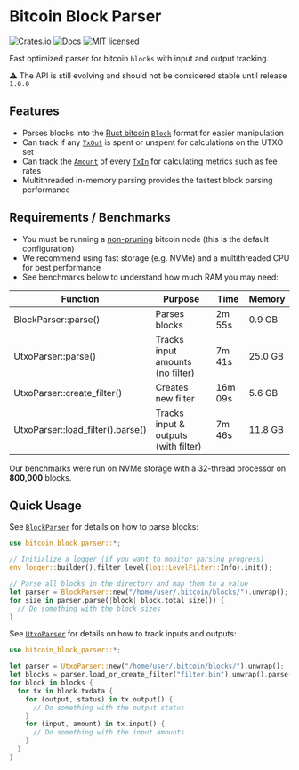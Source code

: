 # Bitcoin Block Parser

[![Crates.io][crates-badge]][crates-url]
[![Docs][docs-badge]][docs-url]
[![MIT licensed][mit-badge]][mit-url]

[crates-badge]: https://img.shields.io/crates/v/bitcoin-block-parser.svg
[crates-url]: https://crates.io/crates/bitcoin-block-parser
[mit-badge]: https://img.shields.io/badge/license-MIT-blue.svg
[mit-url]: https://github.com/sumopool/bitcoin-block-parser/blob/master/LICENSE
[docs-badge]: https://img.shields.io/docsrs/bitcoin-block-parser
[docs-url]: https://docs.rs/bitcoin-block-parser

Fast optimized parser for bitcoin `blocks` with input and output tracking.

⚠️ The API is still evolving and should not be considered stable until release `1.0.0`

## Features
- Parses blocks into the [Rust bitcoin](https://github.com/rust-bitcoin/rust-bitcoin) [`Block`](bitcoin::Block) format for easier manipulation
- Can track if any [`TxOut`](bitcoin::TxOut) is spent or unspent for calculations on the UTXO set
- Can track the [`Amount`](bitcoin::Amount) of every [`TxIn`](bitcoin::TxIn) for calculating metrics such as fee rates
- Multithreaded in-memory parsing provides the fastest block parsing performance

## Requirements / Benchmarks
- You must be running a [non-pruning](https://bitcoin.org/en/full-node#reduce-storage) bitcoin node (this is the default configuration)
- We recommend using fast storage (e.g. NVMe) and a multithreaded CPU for best performance
- See benchmarks below to understand how much RAM you may need:

| Function                          | Purpose                              | Time    | Memory  |
|-----------------------------------|--------------------------------------|---------|---------|
| BlockParser::parse()              | Parses blocks                        | 2m 55s  | 0.9 GB  | 
| UtxoParser::parse()               | Tracks input amounts (no filter)     | 7m 41s  | 25.0 GB | 
| UtxoParser::create_filter()       | Creates new filter                   | 16m 09s | 5.6 GB  |
| UtxoParser::load_filter().parse() | Tracks input & outputs (with filter) | 7m 46s  | 11.8 GB |

Our benchmarks were run on NVMe storage with a 32-thread processor on **800,000** blocks.

## Quick Usage
See [`BlockParser`](blocks::BlockParser) for details on how to parse blocks:
```rust
use bitcoin_block_parser::*;

// Initialize a logger (if you want to monitor parsing progress)
env_logger::builder().filter_level(log::LevelFilter::Info).init();

// Parse all blocks in the directory and map them to a value
let parser = BlockParser::new("/home/user/.bitcoin/blocks/").unwrap();
for size in parser.parse(|block| block.total_size()) {
  // Do something with the block sizes
}
```

See [`UtxoParser`](utxos::UtxoParser) for details on how to track inputs and outputs:
```rust
use bitcoin_block_parser::*;

let parser = UtxoParser::new("/home/user/.bitcoin/blocks/").unwrap();
let blocks = parser.load_or_create_filter("filter.bin").unwrap().parse();
for block in blocks {
  for tx in block.txdata {
    for (output, status) in tx.output() {
      // Do something with the output status
    }
    for (input, amount) in tx.input() {
      // Do something with the input amounts
    }
  }
}
```